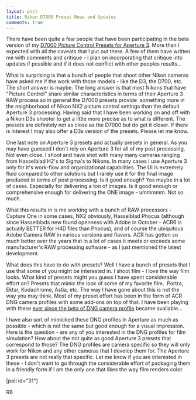 ```yaml
---
layout: post
title: Nikon D7000 Preset News and Updates
comments: true
---
```

There have been quite a few people that have been participating in the beta version of my <a href="http://photo.rwboyer.com/2011/11/09/nikon-d7000-presets-for-aperture-3/">D7000 Picture Control Presets for Aperture 3</a>. More than I expected with all the caveats that I put out there. A few of them have written me with comments and critique - I plan on incorporating that critique into updates if possible and if it does not conflict with other peoples results...

What is surprising is that a bunch of people that shoot other Nikon cameras have asked me if the work with those models - like the D3, the D700, etc. The short answer is maybe. The long answer is that most Nikons that have "Picture Control" share similar characteristics in terms of their Aperture 3 RAW process so in general the D7000 presets provide  something more in the neighborhood of Nikon NX2 picture control settings than the default Aperture 3 processing. Having said that I have been working on and off with a Nikon D3s shooter to get a little more precise as to what is different. The presets are definitely not as close as the D7000 but do get it closer. If there is interest I may also offer a D3s version of the presets. Please let me know.

One last note on Aperture 3 presets and actually presets in general. As you may have guessed I don't rely on Aperture 3 for all of my post processing. Not even close. I shoot and have shot with many many cameras ranging from Hasselblad H2's to Sigma's to Nikons. In many cases I use Aperture 3 only for it's work-flow and organizational capabilities. The UI is extremely fluid compared to other solutions but I rarely use it for the final image produced in terms of post processing. Is it good enough? Yes maybe in a lot of cases. Especially for delivering a ton of images. Is it good enough or comprehensive enough for delivering the ONE image - ummmmm. Not so much.

What this results in is me working with a bunch of RAW processors - Capture One in some cases, NX2 obviously, Hasselblad Phocus (although since Hasselblads new found openness with Adobe in October - ACR6 is actually BETTER for H4D files than Phocus), and of course the ubiquitous Adobe Camera RAW in various versions and flavors. ACR has gotten so much better over the years that in a lot of cases it meets or exceeds some manufacturer's RAW processing software - as I just mentioned the latest development.

What does this have to do with presets? Well I have a bunch of presets that I use that some of you might be interested in. I shoot film - I love the way film looks. What kind of presets might you guess I have spent considerable effort on? Presets that mimic the look of some of my favorite film.  Portra, Ektar, Kodachrome, Astia, etc. The way I have gone about this is not the way you may think. Most of my preset effort has been in the form of ACR DNG camera profiles with some add-ons on top of that. I have been playing with these <a href="http://photo.rwboyer.com/2008/08/10/adobe-lightroom2-and-dng-camera-profiles/">ever since the beta of DNG camera profile</a> became available...

I have also sort of mimicked these DNG profiles in Aperture as much as possible - which is not the same but good enough for a visual impression. Here is the question - are any of you interested in the DNG profiles for film simulation? How about the not quite as good Aperture 3 presets that correspond to those? The DNG profiles are camera specific so they will only work for Nikon and any other cameras that I develop them for. The Aperture 3 presets are not really that specific. Let me know if you are interested in these - I don't want to go through the considerable effort of packaging them in a friendly form if I am the only one that likes the way film renders color.

[poll id="31"]

RB